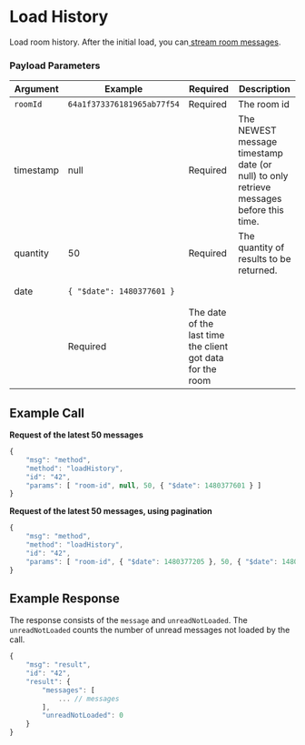 # Load History

Load room history. After the initial load, you can[ stream room messages](../../subscriptions/streamlivechatroom.md).

### Payload Parameters <a href="#payload-parameters" id="payload-parameters"></a>

| Argument  | Example                                          | Required | Description                                                                             |
| --------- | ------------------------------------------------ | -------- | --------------------------------------------------------------------------------------- |
| `roomId`  | `64a1f373376181965ab77f54`                       | Required | The room id                                                                             |
| timestamp | null                                             | Required | The NEWEST message timestamp date (or null) to only retrieve messages before this time. |
| quantity  | 50                                               | Required | The quantity of results to be returned.                                                 |
| date      | <pre><code>{ "$date": 1480377601 }
</code></pre> | Required | The date of the last time the client got data for the room                              |

## Example Call

**Request of the latest 50 messages**

```javascript
{
    "msg": "method",
    "method": "loadHistory",
    "id": "42",
    "params": [ "room-id", null, 50, { "$date": 1480377601 } ]
}
```

**Request of the latest 50 messages, using pagination**

```javascript
{
    "msg": "method",
    "method": "loadHistory",
    "id": "42",
    "params": [ "room-id", { "$date": 1480377205 }, 50, { "$date": 1480377601 } ]
}
```

## **Example Response**

The response consists of the `message`  and  `unreadNotLoaded`. The `unreadNotLoaded` counts the number of unread messages not loaded by the call.

```javascript
{
    "msg": "result",
    "id": "42",
    "result": {
        "messages": [
            ... // messages
        ],
        "unreadNotLoaded": 0
    }
}
```
